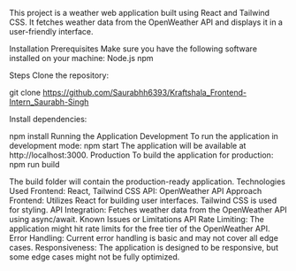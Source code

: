 
This project is a weather web application built using React and Tailwind CSS. It fetches weather data from the OpenWeather API and displays it in a user-friendly interface.

Installation
Prerequisites
Make sure you have the following software installed on your machine:
Node.js
npm 

Steps
Clone the repository:

git clone https://github.com/Saurabhh6393/Kraftshala_Frontend-Intern_Saurabh-Singh

Install dependencies:

npm install
Running the Application
Development
To run the application in development mode:
npm start
The application will be available at http://localhost:3000.
Production
To build the application for production:
npm run build

The build folder will contain the production-ready application.
Technologies Used
Frontend: React, Tailwind CSS
API: OpenWeather API
Approach
Frontend:
Utilizes React for building user interfaces.
Tailwind CSS is used for styling.
API Integration:
Fetches weather data from the OpenWeather API using async/await.
Known Issues or Limitations
API Rate Limiting: The application might hit rate limits for the free tier of the OpenWeather API.
Error Handling: Current error handling is basic and may not cover all edge cases.
Responsiveness: The application is designed to be responsive, but some edge cases might not be fully optimized.




